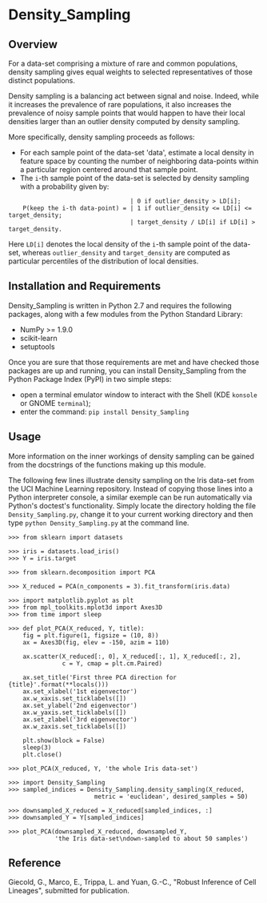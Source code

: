 # Density_Sampling

Overview
--------

For a data-set comprising a mixture of rare and common populations, density sampling gives equal weights 
to selected representatives of those distinct populations.

Density sampling is a balancing act between signal and noise. Indeed, while it increases the prevalence of rare populations, it also increases the prevalence of noisy sample points that would happen to have their local densities larger than an outlier density computed by density sampling.

More specifically, density sampling proceeds as follows:
* For each sample point of the data-set 'data', estimate a local density in feature space by counting the number of neighboring data-points within a particular region centered around that sample point.
* The ``i``-th sample point of the data-set is selected by density sampling with a probability given by:
```
                                  | 0 if outlier_density > LD[i];
    P(keep the i-th data-point) = | 1 if outlier_density <= LD[i] <= target_density;
                                  | target_density / LD[i] if LD[i] > target_density.
```                                      
Here ``LD[i]`` denotes the local density of the ``i``-th sample point of the data-set, whereas ``outlier_density`` and ``target_density`` are computed as particular percentiles of the distribution of local densities.

Installation and Requirements
-----------------------------

Density_Sampling is written in Python 2.7 and requires the following packages, along with a few modules 
from the Python Standard Library:
* NumPy >= 1.9.0
* scikit-learn
* setuptools

Once you are sure that those requirements are met and have checked those packages are up and running, you can 
install Density_Sampling from the Python Package Index (PyPI) in two simple steps:
* open a terminal emulator window to interact with the Shell (KDE ``konsole`` or GNOME ``terminal``); 
* enter the command: ``pip install Density_Sampling``

Usage
-----

More information on the inner workings of density sampling can be gained from the docstrings of the functions making up this module.

The following few lines illustrate density sampling on the Iris data-set from the UCI Machine Learning repository. Instead of copying those lines into a Python interpreter console, a similar exemple can be run automatically via Python's doctest's functionality. Simply locate the directory holding the file ``Density_Sampling.py``, change it to your current working directory and then type ``python Density_Sampling.py`` at the command line.

```
>>> from sklearn import datasets

>>> iris = datasets.load_iris()
>>> Y = iris.target

>>> from sklearn.decomposition import PCA

>>> X_reduced = PCA(n_components = 3).fit_transform(iris.data)

>>> import matplotlib.pyplot as plt
>>> from mpl_toolkits.mplot3d import Axes3D
>>> from time import sleep

>>> def plot_PCA(X_reduced, Y, title):
    fig = plt.figure(1, figsize = (10, 8))
    ax = Axes3D(fig, elev = -150, azim = 110)
    
    ax.scatter(X_reduced[:, 0], X_reduced[:, 1], X_reduced[:, 2], 
               c = Y, cmap = plt.cm.Paired)
                   
    ax.set_title('First three PCA direction for {title}'.format(**locals()))
    ax.set_xlabel('1st eigenvector')
    ax.w_xaxis.set_ticklabels([])
    ax.set_ylabel('2nd eigenvector')
    ax.w_yaxis.set_ticklabels([])
    ax.set_zlabel('3rd eigenvector')
    ax.w_zaxis.set_ticklabels([])
        
    plt.show(block = False)
    sleep(3)
    plt.close()
    
>>> plot_PCA(X_reduced, Y, 'the whole Iris data-set')

>>> import Density_Sampling
>>> sampled_indices = Density_Sampling.density_sampling(X_reduced, 
                        metric = 'euclidean', desired_samples = 50)
                        
>>> downsampled_X_reduced = X_reduced[sampled_indices, :]
>>> downsampled_Y = Y[sampled_indices]

>>> plot_PCA(downsampled_X_reduced, downsampled_Y, 
             'the Iris data-set\ndown-sampled to about 50 samples')
```

Reference
---------

Giecold, G., Marco, E., Trippa, L. and Yuan, G.-C., "Robust Inference of Cell Lineages", submitted for publication.
